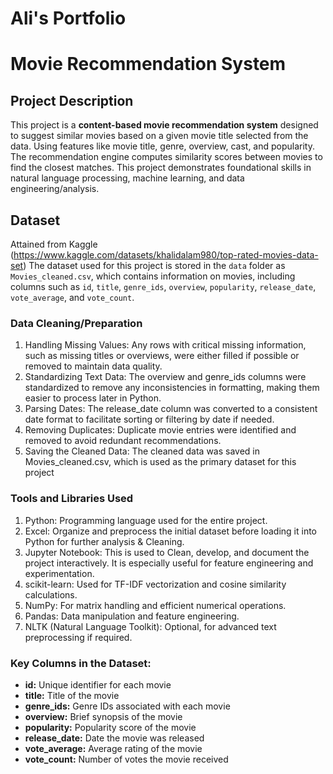 # Ali's Portfolio
# Movie Recommendation System

## Project Description
This project is a **content-based movie recommendation system** designed to suggest similar movies based on a given movie title selected from the data. Using features like movie title, genre, overview, cast, and popularity. The recommendation engine computes similarity scores between movies to find the closest matches. This project demonstrates foundational skills in natural language processing, machine learning, and data engineering/analysis.

## Dataset
Attained from Kaggle (https://www.kaggle.com/datasets/khalidalam980/top-rated-movies-data-set)
The dataset used for this project is stored in the `data` folder as `Movies_cleaned.csv`, which contains information on movies, including columns such as `id`, `title`, `genre_ids`, `overview`, `popularity`, `release_date`, `vote_average`, and `vote_count`.

### Data Cleaning/Preparation
1. Handling Missing Values: Any rows with critical missing information, such as missing titles or overviews, were either filled if possible or removed to maintain data quality.
2. Standardizing Text Data: The overview and genre_ids columns were standardized to remove any inconsistencies in formatting, making them easier to process later in Python.
3. Parsing Dates: The release_date column was converted to a consistent date format to facilitate sorting or filtering by date if needed.
4. Removing Duplicates: Duplicate movie entries were identified and removed to avoid redundant recommendations.
5. Saving the Cleaned Data: The cleaned data was saved in Movies_cleaned.csv, which is used as the primary dataset for this project


### Tools and Libraries Used
1. Python: Programming language used for the entire project.
2. Excel: Organize and preprocess the initial dataset before loading it into Python for further analysis & Cleaning.
3. Jupyter Notebook: This is used to Clean, develop, and document the project interactively. It is especially useful for feature engineering and experimentation.
4. scikit-learn: Used for TF-IDF vectorization and cosine similarity calculations.
5. NumPy: For matrix handling and efficient numerical operations.
6. Pandas: Data manipulation and feature engineering.
7. NLTK (Natural Language Toolkit): Optional, for advanced text preprocessing if required.


### Key Columns in the Dataset:
- **id:** Unique identifier for each movie
- **title:** Title of the movie
- **genre_ids:** Genre IDs associated with each movie
- **overview:** Brief synopsis of the movie
- **popularity:** Popularity score of the movie
- **release_date:** Date the movie was released
- **vote_average:** Average rating of the movie
- **vote_count:** Number of votes the movie received





